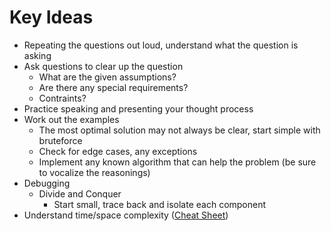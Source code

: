 # Key Ideas

* Repeating the questions out loud, understand what the question is asking
* Ask questions to clear up the question
    * What are the given assumptions?
    * Are there any special requirements?
    * Contraints?
* Practice speaking and presenting your thought process
* Work out the examples
    * The most optimal solution may not always be clear, start simple with bruteforce
    * Check for edge cases, any exceptions
    * Implement any known algorithm that can help the problem (be sure to vocalize the reasonings)
* Debugging
    * Divide and Conquer
        * Start small, trace back and isolate each component
* Understand time/space complexity ([Cheat Sheet](https://www.bigocheatsheet.com/))